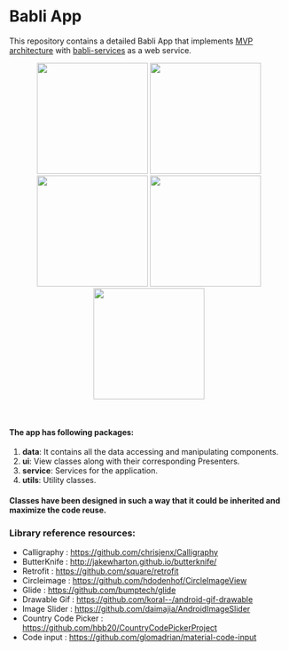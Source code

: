 # Babli App

This repository contains a detailed Babli App that implements <a href="https://github.com/aasumitro/android-mvp-architecture">MVP architecture</a> with <a href="https://github.com/aasumitro/babli-service/">babli-services</a> as a web service.

<p align="center">
  <img src="https://raw.githubusercontent.com/aasumitro/Babli/master/Docs/Images/1-Login.png" width="200">
  <img src="https://raw.githubusercontent.com/aasumitro/Babli/master/Docs/Images/2-current-email.png" width="200">
  <img src="https://raw.githubusercontent.com/aasumitro/Babli/master/Docs/Images/3-forgot.png" width="200">
  <img src="https://raw.githubusercontent.com/aasumitro/Babli/master/Docs/Images/4-Register.png" width="200">
  <img src="https://raw.githubusercontent.com/aasumitro/Babli/master/Docs/Images/5-verification.png" width="200">
</p>
<br>


#### The app has following packages:
1. **data**: It contains all the data accessing and manipulating components.
2. **ui**: View classes along with their corresponding Presenters.
3. **service**: Services for the application.
4. **utils**: Utility classes.

#### Classes have been designed in such a way that it could be inherited and maximize the code reuse.

### Library reference resources:

- Calligraphy          : https://github.com/chrisjenx/Calligraphy
- ButterKnife          : http://jakewharton.github.io/butterknife/
- Retrofit             : https://github.com/square/retrofit
- Circleimage          : https://github.com/hdodenhof/CircleImageView
- Glide                : https://github.com/bumptech/glide
- Drawable Gif         : https://github.com/koral--/android-gif-drawable
- Image Slider         : https://github.com/daimajia/AndroidImageSlider
- Country Code Picker  : https://github.com/hbb20/CountryCodePickerProject
- Code input           : https://github.com/glomadrian/material-code-input

